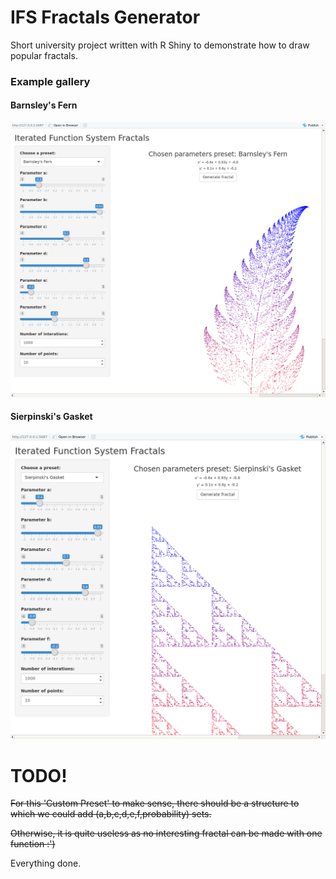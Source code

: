 # IFS Fractals Generator

Short university project written with R Shiny to demonstrate how to draw popular fractals.

### Example gallery

#### Barnsley's Fern

![BarnsleysFern](barnsley.png)

#### Sierpinski's Gasket

![BarnsleysFern](gasket.png)

# TODO!

~~For this 'Custom Preset' to make sense, there should be a structure to which we could add (a,b,c,d,e,f,probability) sets.~~

~~Otherwise, it is quite useless as no interesting fractal can be made with one function :')~~

Everything done.
